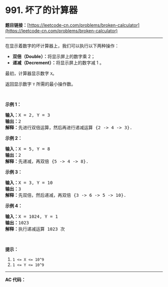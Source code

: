 # 991. 坏了的计算器

**题目链接：**[https://leetcode-cn.com/problems/broken-calculator](https://leetcode-cn.com/problems/broken-calculator)

---

<div class="content__1Y2H">
 <div class="notranslate">
  <p>在显示着数字的坏计算器上，我们可以执行以下两种操作：</p> 
  <ul> 
   <li><strong>双倍（Double）：</strong>将显示屏上的数字乘 2；</li> 
   <li><strong>递减（Decrement）：</strong>将显示屏上的数字减 1 。</li> 
  </ul> 
  <p>最初，计算器显示数字&nbsp;<code>X</code>。</p> 
  <p>返回显示数字&nbsp;<code>Y</code>&nbsp;所需的最小操作数。</p> 
  <p>&nbsp;</p> 
  <p><strong>示例 1：</strong></p> 
  <pre class="language-text"><strong>输入：</strong>X = 2, Y = 3
<strong>输出：</strong>2
<strong>解释：</strong>先进行双倍运算，然后再进行递减运算 {2 -&gt; 4 -&gt; 3}.
</pre> 
  <p><strong>示例 2：</strong></p> 
  <pre class="language-text"><strong>输入：</strong>X = 5, Y = 8
<strong>输出：</strong>2
<strong>解释：</strong>先递减，再双倍 {5 -&gt; 4 -&gt; 8}.
</pre> 
  <p><strong>示例 3：</strong></p> 
  <pre class="language-text"><strong>输入：</strong>X = 3, Y = 10
<strong>输出：</strong>3
<strong>解释：</strong>先双倍，然后递减，再双倍 {3 -&gt; 6 -&gt; 5 -&gt; 10}.
</pre> 
  <p><strong>示例 4：</strong></p> 
  <pre class="language-text"><strong>输入：</strong>X = 1024, Y = 1
<strong>输出：</strong>1023
<strong>解释：</strong>执行递减运算 1023 次
</pre> 
  <p>&nbsp;</p> 
  <p><strong>提示：</strong></p> 
  <ol> 
   <li><code>1 &lt;= X &lt;= 10^9</code></li> 
   <li><code>1 &lt;= Y &lt;= 10^9</code></li> 
  </ol> 
 </div>
</div>

---

**AC 代码：**

```java

```